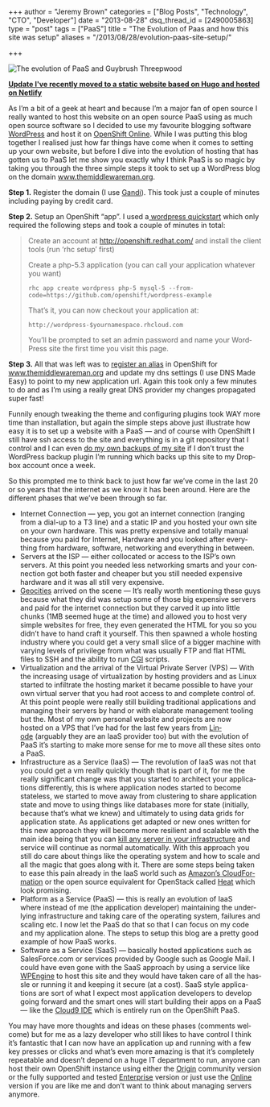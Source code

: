 +++
author = "Jeremy Brown"
categories = ["Blog Posts", "Technology", "CTO", "Developer"]
date = "2013-08-28"
dsq_thread_id = [2490005863]
type = "post"
tags = ["PaaS"]
title = "The Evolution of Paas and how this site was setup"
aliases = "/2013/08/28/evolution-paas-site-setup/"

+++

![The evolution of PaaS and Guybrush Threepwood](/uploads/evolution_of_guybrush_threepwood.png)

**[Update I've recently moved to a static website based on Hugo and hosted on Netlify](/2015/11/16/moving-from-wordpress-to-a-static-site-using-hugo-and-netlify/)**

As I’m a bit of a geek at heart and because I’m a major fan of open source I really wanted to host this web­site on an open source PaaS using as much open source soft­ware so I decided to use my favourite blog­ging soft­ware [Word­Press][1] and host it on [Open­Shift Online][2]. While I was putting this blog together I realised just how far things have come when it comes to set­ting up your own web­site, but before I dive into the evo­lu­tion of host­ing that has got­ten us to PaaS let me show you exactly why I think PaaS is so magic by tak­ing you through the three sim­ple steps it took to set up a Word­Press blog on the domain www.themiddlewareman.org.

**Step 1.** Reg­is­ter the domain (I use [Gandi][3]). This took just a cou­ple of min­utes includ­ing pay­ing by credit card.

**Step 2.** Setup an Open­Shift “app”. I used a[ word­press quick­start][4] which only required the fol­low­ing steps and took a cou­ple of min­utes in total:

> Cre­ate an account at <http://openshift.redhat.com/> and install the client tools (run ‘rhc setup’ first)
>
> Cre­ate a php-5.3 appli­ca­tion (you can call your appli­ca­tion what­ever you want)
>
>     rhc app create wordpress php-5 mysql-5 --from-code=https://github.com/openshift/wordpress-example
>     
>
> That’s it, you can now check­out your appli­ca­tion at:
>
>     http://wordpress-$yournamespace.rhcloud.com
>     
>
> You’ll be prompted to set an admin pass­word and name your Word­Press site the first time you visit this page.

**Step 3.** All that was left was to [reg­is­ter an alias][5] in Open­Shift for www.themiddlewareman.org and update my dns set­tings (I use DNS Made Easy) to point to my new appli­ca­tion url. Again this took only a few min­utes to do and as I’m using a really great DNS provider my changes prop­a­gated super fast!

Fun­nily enough tweak­ing the theme and con­fig­ur­ing plu­g­ins took WAY more time than instal­la­tion, but again the sim­ple steps above just illus­trate how easy it is to set up a web­site with a PaaS — and of course with Open­Shift I still have ssh access to the site and every­thing is in a git repos­i­tory that I con­trol and I can even [do my own back­ups of my site][6] if I don’t trust the Word­Press backup plu­gin I’m run­ning which backs up this site to my Drop­box account once a week.

So this prompted me to think back to just how far we’ve come in the last 20 or so years that the inter­net as we know it has been around. Here are the dif­fer­ent phases that we’ve been through so far.

  * Inter­net Con­nec­tion — yep, you got an inter­net con­nec­tion (rang­ing from a dial-up to a T3 line) and a sta­tic IP and you hosted your own site on your own hard­ware. This was pretty expen­sive and totally man­ual because you paid for Inter­net, Hard­ware and you looked after every­thing from hard­ware, soft­ware, net­work­ing and every­thing in between.
  * Servers at the ISP — either col­lo­cated or access to the ISP’s own servers. At this point you needed less net­work­ing smarts and your con­nec­tion got both faster and cheaper but you still needed expen­sive hard­ware and it was all still very expensive.
  * [Geoc­i­ties][7] arrived on the scene — It’s really worth men­tion­ing these guys because what they did was setup some of those big expen­sive servers and paid for the inter­net con­nec­tion but they carved it up into lit­tle chunks (1MB seemed huge at the time) and allowed you to host very sim­ple web­sites for free, they even gen­er­ated the HTML for you so you didn’t have to hand craft it your­self. This then spawned a whole host­ing indus­try where you could get a very small slice of a big­ger machine with vary­ing lev­els of priv­i­lege from what was usu­ally FTP and flat HTML files to SSH and the abil­ity to run [CGI][8] scripts.
  * Vir­tu­al­iza­tion and the arrival of the Vir­tual Pri­vate Server (VPS) — With the increas­ing usage of vir­tu­al­iza­tion by host­ing providers and as Linux started to infil­trate the host­ing mar­ket it became pos­si­ble to have your own vir­tual server that you had root access to and com­plete con­trol of. At this point peo­ple were really still build­ing tra­di­tional appli­ca­tions and man­ag­ing their servers by hand or with elab­o­rate man­age­ment tool­ing but the. Most of my own per­sonal web­site and projects are now hosted on a VPS that I’ve had for the last few years from [Lin­ode][9] (arguably they are an IaaS provider too) but with the evo­lu­tion of PaaS it’s start­ing to make more sense for me to move all these sites onto a PaaS.
  * Infra­struc­ture as a Ser­vice (IaaS) — The rev­o­lu­tion of IaaS was not that you could get a vm really quickly though that is part of it, for me the really sig­nif­i­cant change was that you started to archi­tect your appli­ca­tions dif­fer­ently, this is where appli­ca­tion nodes started to become state­less, we started to move away from clus­ter­ing to share appli­ca­tion state and move to using things like data­bases more for state (ini­tially, because that’s what we knew) and ulti­mately to using data grids for appli­ca­tion state. As appli­ca­tions get adapted or new ones writ­ten for this new approach they will become more resilient and scal­able with the main idea being that you can [kill any server in your infra­struc­ture][10] and ser­vice will con­tinue as nor­mal auto­mat­i­cally. With this approach you still do care about things like the oper­at­ing sys­tem and how to scale and all the magic that goes along with it. There are some steps being taken to ease this pain already in the IaaS world such as [Amazon’s Cloud­For­ma­tion][11] or the open source equiv­a­lent for Open­Stack called [Heat][12] which look promising.
  * Plat­form as a Ser­vice (PaaS) — this is really an evo­lu­tion of IaaS where instead of me (the appli­ca­tion devel­oper) main­tain­ing the under­ly­ing infra­struc­ture and tak­ing care of the oper­at­ing sys­tem, fail­ures and scal­ing etc. I now let the PaaS do that so that I can focus on my code and my appli­ca­tion alone. The steps to setup this blog are a pretty good exam­ple of how PaaS works.
  * Soft­ware as a Ser­vice (SaaS) — basi­cally hosted appli­ca­tions such as SalesForce.com or ser­vices pro­vided by Google such as Google Mail. I could have even gone with the SaaS approach by using a ser­vice like [WPEngine][13] to host this site and they would have taken care of all the has­sle or run­ning it and keep­ing it secure (at a cost). SaaS style appli­ca­tions are sort of what I expect most appli­ca­tion devel­op­ers to develop going for­ward and the smart ones will start build­ing their apps on a PaaS — like the [Cloud9 IDE][14] which is entirely run on the Open­Shift PaaS.

You may have more thoughts and ideas on these phases (com­ments wel­come) but for me as a lazy devel­oper who still likes to have con­trol I think it’s fan­tas­tic that I can now have an appli­ca­tion up and run­ning with a few key presses or clicks and what’s even more amaz­ing is that it’s com­pletely repeat­able and doesn’t depend on a huge IT depart­ment to run, any­one can host their own Open­Shift instance using either the [Ori­gin][15] com­mu­nity ver­sion or the fully sup­ported and tested [Enter­prise][16] ver­sion or just use the [Online][17] ver­sion if you are like me and don’t want to think about man­ag­ing servers anymore.

 [1]: http://wordpress.org/
 [2]: https://www.openshift.com/
 [3]: https://www.gandi.net/domain
 [4]: https://github.com/openshift/wordpress-example
 [5]: https://www.openshift.com/blogs/custom-url-names-for-your-paas-applications-host-forwarding-and-cnames-the-openshift-way
 [6]: https://www.openshift.com/kb/kb-e1047-how-do-i-backup-and-restore-my-openshift-data
 [7]: http://en.wikipedia.org/wiki/GeoCities
 [8]: http://en.wikipedia.org/wiki/Common_Gateway_Interface
 [9]: https://www.linode.com/
 [10]: http://www.codinghorror.com/blog/2011/04/working-with-the-chaos-monkey.html
 [11]: http://aws.amazon.com/cloudformation/
 [12]: https://wiki.openstack.org/wiki/Heat
 [13]: http://wpengine.com/
 [14]: https://c9.io/
 [15]: https://www.openshift.com/products/origin
 [16]: https://www.openshift.com/products/enterprise
 [17]: https://www.openshift.com/products/online
